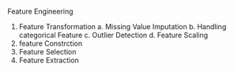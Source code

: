 Feature Engineering
1. Feature Transformation
       	  a. Missing Value Imputation
       	  b. Handling categorical Feature
        	 c. Outlier Detection
        	 d. Feature Scaling
2. feature Constrction
3. Feature Selection
4. Feature Extraction
